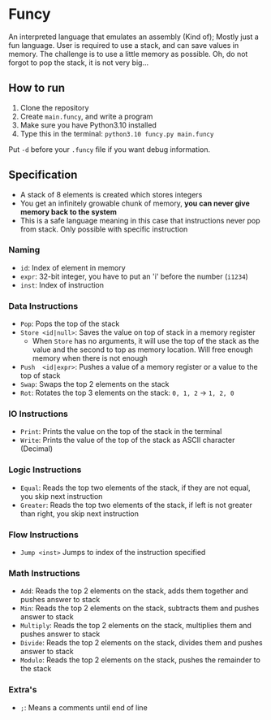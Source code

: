 # Funcy

An interpreted language that emulates an assembly (Kind of); Mostly just a fun language. 
User is required to use a stack, and can save values in memory. The challenge is to use 
a little memory as possible. Oh, do not forgot to pop the stack, it is not very big...

## How to run

1. Clone the repository
2. Create `main.funcy`, and write a program
3. Make sure you have Python3.10 installed
4. Type this in the terminal: `python3.10 funcy.py main.funcy`

Put `-d` before your `.funcy` file if you want debug information.

## Specification

- A stack of 8 elements is created which stores integers
- You get an infinitely growable chunk of memory, **you can never give memory back to the system**
- This is a safe language meaning in this case that instructions never pop from stack. Only possible with specific instruction

### Naming

- `id`: Index of element in memory
- `expr`: 32-bit integer, you have to put an 'i' before the number (`i1234`)
- `inst`: Index of instruction

### Data Instructions

- `Pop`: Pops the top of the stack
- `Store <id|null>`: Saves the value on top of stack in a memory register
  - When `Store` has no arguments, it will use the top of the stack as the value and the second to top as memory location. Will free enough memory when there is not enough
- `Push  <id|expr>`: Pushes a value of a memory register or a value to the top of stack
- `Swap`: Swaps the top 2 elements on the stack
- `Rot`: Rotates the top 3 elements on the stack: `0, 1, 2` -> `1, 2, 0`

### IO Instructions

- `Print`: Prints the value on the top of the stack in the terminal
- `Write`: Prints the value of the top of the stack as ASCII character (Decimal)

### Logic Instructions

- `Equal`: Reads the top two elements of the stack, if they are not equal, you skip next instruction	
- `Greater`: Reads the top two elements of the stack, if left is not greater than right, you skip next instruction

### Flow Instructions

- `Jump <inst>` Jumps to index of the instruction specified

### Math Instructions

- `Add`: Reads the top 2 elements on the stack, adds them together and pushes answer to stack
- `Min`: Reads the top 2 elements on the stack, subtracts them and pushes answer to stack
- `Multiply`: Reads the top 2 elements on the stack, multiplies them and pushes answer to stack
- `Divide`: Reads the top 2 elements on the stack, divides them and pushes answer to stack
- `Modulo`: Reads the top 2 elements on the stack, pushes the remainder to the stack

### Extra's

- `;`: Means a comments until end of line
